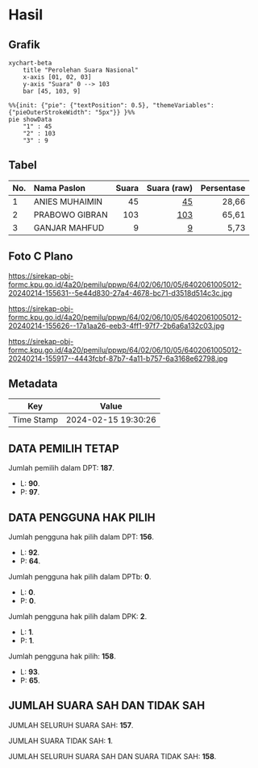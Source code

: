 # Hasil

## Grafik

```mermaid
xychart-beta
    title "Perolehan Suara Nasional"
    x-axis [01, 02, 03]
    y-axis "Suara" 0 --> 103
    bar [45, 103, 9]
```

```mermaid
%%{init: {"pie": {"textPosition": 0.5}, "themeVariables": {"pieOuterStrokeWidth": "5px"}} }%%
pie showData
    "1" : 45
    "2" : 103
    "3" : 9
```

## Tabel

| No. | Nama Paslon    | Suara | Suara (raw) | Persentase |
|:--- |:-------------- | -----:| -----------:| ----------:|
| 1   | ANIES MUHAIMIN | 45    | [45][p-1]   | 28,66      |
| 2   | PRABOWO GIBRAN | 103   | [103][p-2]  | 65,61      |
| 3   | GANJAR MAHFUD  | 9     | [9][p-3]    | 5,73       |


[p-1]: https://github.com/gigit-pemilu/pemilu-2024/blob/main/pilpres/hitung-suara/sub/64-kalimantan-timur/sub/02-kutai-kartanegara/sub/06-tenggarong/sub/1005-melayu/sub/012-tps/sub/paslon-1.txt
[p-2]: https://github.com/gigit-pemilu/pemilu-2024/blob/main/pilpres/hitung-suara/sub/64-kalimantan-timur/sub/02-kutai-kartanegara/sub/06-tenggarong/sub/1005-melayu/sub/012-tps/sub/paslon-2.txt
[p-3]: https://github.com/gigit-pemilu/pemilu-2024/blob/main/pilpres/hitung-suara/sub/64-kalimantan-timur/sub/02-kutai-kartanegara/sub/06-tenggarong/sub/1005-melayu/sub/012-tps/sub/paslon-3.txt

## Foto C Plano

https://sirekap-obj-formc.kpu.go.id/4a20/pemilu/ppwp/64/02/06/10/05/6402061005012-20240214-155631--5e44d830-27a4-4678-bc71-d3518d514c3c.jpg

https://sirekap-obj-formc.kpu.go.id/4a20/pemilu/ppwp/64/02/06/10/05/6402061005012-20240214-155626--17a1aa26-eeb3-4ff1-97f7-2b6a6a132c03.jpg

https://sirekap-obj-formc.kpu.go.id/4a20/pemilu/ppwp/64/02/06/10/05/6402061005012-20240214-155917--4443fcbf-87b7-4a11-b757-6a3168e62798.jpg


## Metadata

| Key        | Value               |
| ---------- | ------------------- |
| Time Stamp | 2024-02-15 19:30:26 |


## DATA PEMILIH TETAP

Jumlah pemilih dalam DPT: **187**.
 * L: **90**.
 * P: **97**.

## DATA PENGGUNA HAK PILIH

Jumlah pengguna hak pilih dalam DPT: **156**.
 * L: **92**.
 * P: **64**.

Jumlah pengguna hak pilih dalam DPTb: **0**.
 * L: **0**.
 * P: **0**.

Jumlah pengguna hak pilih dalam DPK: **2**.
 * L: **1**.
 * P: **1**.

Jumlah pengguna hak pilih: **158**.
 * L: **93**.
 * P: **65**.

## JUMLAH SUARA SAH DAN TIDAK SAH

JUMLAH SELURUH SUARA SAH: **157**.

JUMLAH SUARA TIDAK SAH: **1**.

JUMLAH SELURUH SUARA SAH DAN SUARA TIDAK SAH: **158**.


